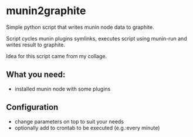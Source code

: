# munin2graphite

Simple python script that writes munin node data to graphite.

Script cycles munin plugins symlinks, executes script using munin-run and writes result to graphite.

Idea for this script came from my collage.

## What you need:

- installed munin node with some plugins

## Configuration

- change parameters on top to suit your needs
- optionally add to crontab to be executed (e.g.:every minute)
